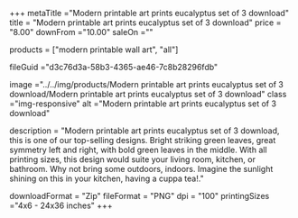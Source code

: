 +++
metaTitle ="Modern printable art prints eucalyptus set of 3 download"
title = "Modern printable art prints eucalyptus set of 3 download"
price = "8.00"
downFrom ="10.00"
saleOn =""

products = ["modern printable wall art", "all"]

fileGuid ="d3c76d3a-58b3-4365-ae46-7c8b28296fdb"

image ="../../img/products/Modern printable art prints eucalyptus set of 3 download/Modern printable art prints eucalyptus set of 3 download"
class ="img-responsive"
alt ="Modern printable art prints eucalyptus set of 3 download"

description = "Modern printable art prints eucalyptus set of 3 download, this is one of our top-selling designs. Bright striking green leaves, great symmetry left and right, with bold green leaves in the middle. With all printing sizes, this design would suite your living room, kitchen, or bathroom. Why not bring some outdoors, indoors. Imagine the sunlight shining on this in your kitchen, having a cuppa tea!."

downloadFormat = "Zip"
fileFormat = "PNG"
dpi = "100"
printingSizes ="4x6 - 24x36 inches"
+++